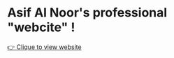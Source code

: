 # Asif Al Noor's professional "webcite" !

[👉 Clique to view website](https://www.roonlafisa.github.io/)

